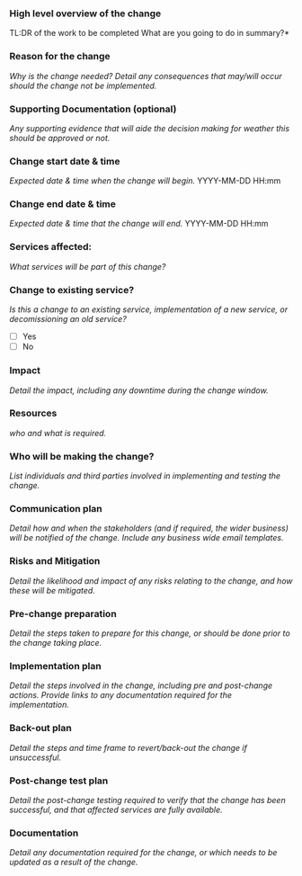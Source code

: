 ### High level overview of the change
TL:DR of the work to be completed What are you going to do in summary?*

### Reason for the change
*Why is the change needed? Detail any consequences that may/will occur should the change not be implemented.*

### Supporting Documentation (optional)
*Any supporting evidence that will aide the decision making for weather this should be approved or not.*

### Change start date & time
*Expected date & time when the change will begin.*
YYYY-MM-DD HH:mm

### Change end date & time
*Expected date & time that the change will end.*
YYYY-MM-DD HH:mm

### Services affected:
*What services will be part of this change?*

### Change to existing service?
*Is this a change to an existing service, implementation of a new service, or decomissioning an old service?*
- [ ] Yes
- [ ] No

### Impact
*Detail the impact, including any downtime during the change window.*

### Resources
*who and what is required.*

### Who will be making the change?
*List individuals and third parties involved in implementing and testing the change.*

### Communication plan
*Detail how and when the stakeholders (and if required, the wider business) will be notified of the change. Include any business wide email templates.*

### Risks and Mitigation
*Detail the likelihood and impact of any risks relating to the change, and how these will be mitigated.*

### Pre-change preparation
*Detail the steps taken to prepare for this change, or should be done prior to the change taking place.*

### Implementation plan
*Detail the steps involved in the change, including pre and post-change actions. Provide links to any documentation required for the implementation.*

### Back-out plan
*Detail the steps and time frame to revert/back-out the change if unsuccessful.*

### Post-change test plan
*Detail the post-change testing required to verify that the change has been successful, and that affected services are fully available.*

### Documentation
*Detail any documentation required for the change, or which needs to be updated as a result of the change.*